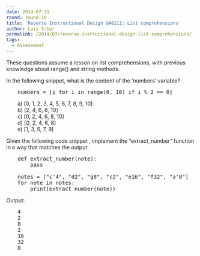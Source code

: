```yaml
---
date: 2014-07-31
round: round-10
title: 'Reverse Instructional Design &#8211; List comprehensions'
author: Luiz Irber
permalink: /2014/07/reverse-instructional-design-list-comprehensions/
tags:
  - Assessment
---
```

These questions assume a lesson on list comprehensions, with previous knowledge about range() and string methods.

In the following snippet, what is the content of the &#8216;numbers&#8217; variable?

<pre style="padding-left: 30px;">numbers = [i for i in range(0, 10) if i % 2 == 0]</pre>

<p style="padding-left: 30px;">
  a) [0, 1, 2, 3, 4, 5, 6, 7, 8, 9, 10]<br /> b) [2, 4, 6, 8, 10]<br /> c) [0, 2, 4, 6, 8, 10]<br /> d) [0, 2, 4, 6, 8]<br /> e) [1, 3, 5, 7, 9]
</p>

Given the following code snippet , implement the &#8220;extract_number&#8221; function in a way that matches the output:

<pre style="padding-left: 30px;">def extract_number(note):
    pass

notes = ["c'4", "d2", "g8", "c2", "e16", "f32", "a'8"]
for note in notes:
    print(extract_number(note))</pre>

Output:

<pre style="padding-left: 30px;">4
2
8
2
16
32
8</pre>
